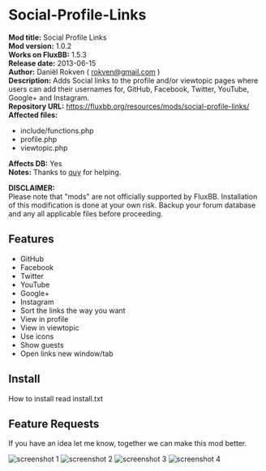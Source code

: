 # Social-Profile-Links

**Mod title:**  Social Profile Links  
**Mod version:**      1.0.2  
**Works on FluxBB:**  1.5.3  
**Release date:**     2013-06-15  
**Author:**           Daniël Rokven ( rokven@gmail.com )  
**Description:**  Adds Social links to the profile and/or viewtopic pages where users can add their usernames for, GitHub, Facebook, Twitter, YouTube, Google+ and Instagram.  
**Repository URL:**  https://fluxbb.org/resources/mods/social-profile-links/  
**Affected files:**  

*   include/functions.php  
*   profile.php  
*   viewtopic.php  

**Affects DB:**  Yes  
**Notes:** Thanks to [quy]([https://fluxbb.org/forums/profile.php?id=22) for helping.  

**DISCLAIMER:**  
Please note that "mods" are not officially supported by
FluxBB. Installation of this modification is done at 
your own risk. Backup your forum database and any
all applicable files before proceeding.

## Features
* GitHub
* Facebook
* Twitter
* YouTube
* Google+
* Instagram
* Sort the links the way you want
* View in profile
* View in viewtopic
* Use icons
* Show guests
* Open links new window/tab

## Install ##
How to install read install.txt  

## Feature Requests
If you have an idea let me know, together we can make this mod better.

![screenshot 1](http://imageshack.us/a/img825/847/2sn.png)
![screenshot 2](http://imageshack.us/a/img707/9809/2qxi.png)
![screenshot 3](http://imageshack.us/a/img593/2908/hox.png)
![screenshot 4](http://imageshack.us/a/img163/9092/9s9i.png)